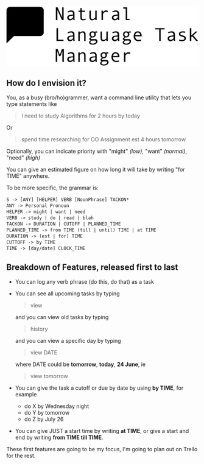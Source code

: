 ![Group.png](./Group.png)

## How do I envision it?
You, as a busy (bro/ho)grammer, want a command line utility that lets you type statements like

> I need to study Algorithms for 2 hours by today

Or

> spend time researching for OO Assignment est 4 hours tomorrow

Optionally, you can indicate priority with "might" _(low)_, "want" _(normal)_, "need" _(high)_

You can give an estimated figure on how long it will take by writing "for TIME" anywhere.

To be more specific, the grammar is:
```
S -> [ANY] [HELPER] VERB [NounPhrase] TACKON*
ANY -> Personal Pronoun
HELPER -> might | want | need
VERB -> study | do | read | blah
TACKON -> DURATION | CUTOFF | PLANNED_TIME
PLANNED_TIME -> from TIME (till | until) TIME | at TIME
DURATION -> (est | for) TIME
CUTTOFF -> by TIME
TIME -> [day/date] CLOCK_TIME
```

## Breakdown of Features, released first to last
* You can log any verb phrase (do this, do that) as a task
* You can see all upcoming tasks by typing
  > view
  
  and you can view old tasks by typing
  > history
  
  and you can view a specific day by typing
  > view DATE
  
  where DATE could be **tomorrow**, **today**, **24 June**, ie
  > view tomorrow

* You can give the task a cutoff or due by date by using **by TIME**, for example
  * do X by Wednesday night
  * do Y by tomorrow 
  * do Z by July 26
* You can give JUST a start time by writing **at TIME**, or give a start and end by writing **from TIME till TIME**.

These first features are going to be my focus, I'm going to plan out on Trello for the rest.
